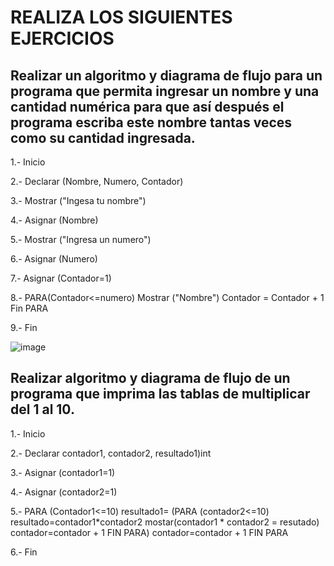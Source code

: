 # REALIZA LOS SIGUIENTES EJERCICIOS

## Realizar un algoritmo y diagrama de flujo para un programa que permita ingresar un nombre y una cantidad numérica para que así después el programa escriba este nombre tantas veces como su cantidad ingresada.

1.- Inicio

2.- Declarar (Nombre, Numero, Contador)

3.- Mostrar ("Ingesa tu nombre")

4.- Asignar (Nombre)

5.- Mostrar ("Ingresa un numero")

6.- Asignar (Numero)

7.- Asignar (Contador=1)

8.- PARA(Contador<=numero) Mostrar ("Nombre") Contador = Contador + 1 Fin PARA

9.- Fin

![image](https://user-images.githubusercontent.com/101203621/159529181-fbdca12f-20b3-4c49-b98c-bdd1fc00898f.png)



## Realizar algoritmo y diagrama de flujo de un programa que imprima las tablas de multiplicar del 1 al 10.

1.- Inicio

2.- Declarar contador1, contador2, resultado1)int

3.- Asignar (contador1=1)

4.- Asignar (contador2=1)

5.- PARA (Contador1<=10) resultado1= (PARA (contador2<=10)  resultado=contador1*contador2 mostar(contador1 * contador2 = resutado) contador=contador + 1 FIN PARA) contador=contador + 1 FIN PARA

6.- Fin

